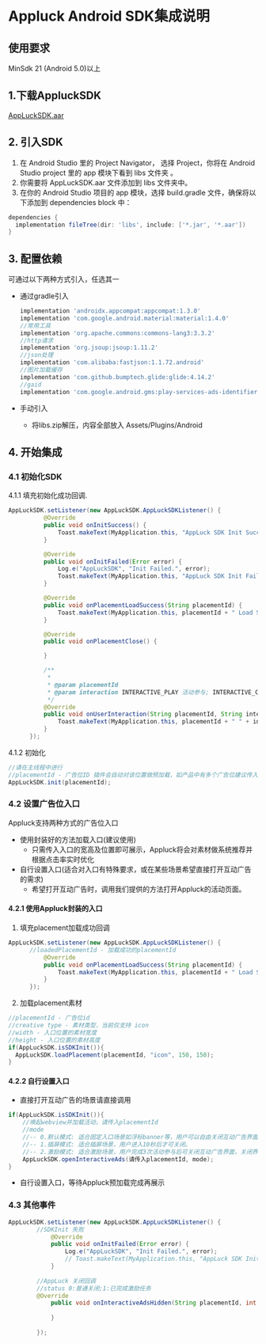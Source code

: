 Appluck Android SDK集成说明
=========



使用要求
--------
MinSdk 21 (Android 5.0)以上

## 1.下载AppluckSDK
 [AppLuckSDK.aar][alup]

## 2. 引入SDK
1. 在 Android Studio 里的 Project Navigator， 选择 Project，你将在 Android Studio project 里的 app 模块下看到 libs 文件夹 。
2. 你需要将 AppLuckSDK.aar 文件添加到 libs 文件夹中。
3. 在你的 Android Studio 项目的 app 模块，选择 build.gradle 文件，确保将以下添加到 dependencies block 中：
```groovy
dependencies {
  implementation fileTree(dir: 'libs', include: ['*.jar', '*.aar'])
}
```

## 3. 配置依赖
可通过以下两种方式引入，任选其一

* 通过gradle引入

  ```groovy
  implementation 'androidx.appcompat:appcompat:1.3.0'
  implementation 'com.google.android.material:material:1.4.0'
  //常用工具
  implementation 'org.apache.commons:commons-lang3:3.3.2'
  //http请求
  implementation 'org.jsoup:jsoup:1.11.2'
  //json处理
  implementation 'com.alibaba:fastjson:1.1.72.android'
  //图片加载缓存
  implementation 'com.github.bumptech.glide:glide:4.14.2'
  //gaid
  implementation 'com.google.android.gms:play-services-ads-identifier:18.0.1'
  ```

 * 手动引入

   * 将libs.zip解压，内容全部放入 Assets/Plugins/Android


## 4. 开始集成

### 4.1 初始化SDK

4.1.1 填充初始化成功回调.

  ```java
AppLuckSDK.setListener(new AppLuckSDK.AppLuckSDKListener() {
            @Override
            public void onInitSuccess() {
                Toast.makeText(MyApplication.this, "AppLuck SDK Init Success.", Toast.LENGTH_SHORT).show();
            }

            @Override
            public void onInitFailed(Error error) {
                Log.e("AppLuckSDK", "Init Failed.", error);
                Toast.makeText(MyApplication.this, "AppLuck SDK Init Failed.", Toast.LENGTH_SHORT).show();
            }

            @Override
            public void onPlacementLoadSuccess(String placementId) {
                Toast.makeText(MyApplication.this, placementId + " Load Success.", Toast.LENGTH_SHORT).show();
            }

            @Override
            public void onPlacementClose() {

            }

            /**
             *
             * @param placementId
             * @param interaction INTERACTIVE_PLAY 活动参与; INTERACTIVE_CLICK 广告点击
             */
            @Override
            public void onUserInteraction(String placementId, String interaction) {
                Toast.makeText(MyApplication.this, placementId + " " + interaction, Toast.LENGTH_SHORT).show();
            }
        });
  ```

4.1.2 初始化

  ```java
//请在主线程中进行
//placementId - 广告位ID 插件会自动对该位置做预加载，如产品中有多个广告位建议传入最重要即预期曝光最多的广告位ID。生产环境的placementId请与运营人员联系获取。
AppLuckSDK.init(placementId);
  ```

### 4.2 设置广告位入口

Appluck支持两种方式的广告位入口

- 使用封装好的方法加载入口(建议使用)
  - 只需传入入口的宽高及位置即可展示，Appluck将会对素材做系统推荐并根据点击率实时优化
- 自行设置入口(适合对入口有特殊要求，或在某些场景希望直接打开互动广告的需求)
  - 希望打开互动广告时，调用我们提供的方法打开Appluck的活动页面。

#### 4.2.1 使用Appluck封装的入口

1. 填充placement加载成功回调

  ```java
AppLuckSDK.setListener(new AppLuckSDK.AppLuckSDKListener() {
	    //loadedPlacementId - 加载成功的placementId
            @Override
            public void onPlacementLoadSuccess(String placementId) {
                Toast.makeText(MyApplication.this, placementId + " Load Success.", Toast.LENGTH_SHORT).show();
            }
        });
  ```

2. 加载placement素材

  ```java
//placementId - 广告位id
//creative type - 素材类型，当前仅支持 icon
//width - 入口位置的素材宽度
//height - 入口位置的素材高度
if(AppLuckSDK.isSDKInit()){
	AppLuckSDK.loadPlacement(placementId, "icon", 150, 150);
}
  ```



#### 4.2.2 自行设置入口

- 直接打开互动广告的场景请直接调用

```java
if(AppLuckSDK.isSDKInit()){
    //唤起webview并加载活动，请传入placementId
    //mode 
    //-- 0.默认模式: 适合固定入口场景如浮标banner等，用户可以自由关闭互动广告界面。
    //-- 1.插屏模式: 适合插屏场景，用户进入10秒后才可关闭。
    //-- 2.激励模式: 适合激励场景，用户完成3次活动参与后可关闭互动广告界面，关闭界面时触发激励回调。
    AppLuckSDK.openInteractiveAds(请传入placementId, mode);
}
```

- 自行设置入口，等待Appluck预加载完成再展示

### 4.3 其他事件
```java
AppLuckSDK.setListener(new AppLuckSDK.AppLuckSDKListener() {
	    //SDKInit 失败	
            @Override
            public void onInitFailed(Error error) {
                Log.e("AppLuckSDK", "Init Failed.", error);
                // Toast.makeText(MyApplication.this, "AppLuck SDK Init Failed.", Toast.LENGTH_SHORT).show();
            }
	    
	    //AppLuck 关闭回调
	    //status 0:普通关闭;1:已完成激励任务
	    @Override
            public void onInteractiveAdsHidden(String placementId, int i) {
                
            }
    
        });
```

[alup]: https://github.com/jxsong1989/appluck_intergration_guide_sdk_android/releases/tag/v1.1.0
